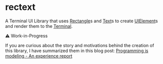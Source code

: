 # rectext

A Terminal UI Library that uses [Rectangle](./src/elements/rectangle.rs)s and [Text](./src/elements/text.rs)s to create [UIElement](./src/traits.rs)s and render them to the [Terminal](./src/traits.rs).

⚠️ Work-in-Progress

If you are curious about the story and motivations behind the creation of this library, I have summarized them in this blog post:
[Programming is modeling - An experience report](https://pky.me/blog/programming-is-modeling/)
